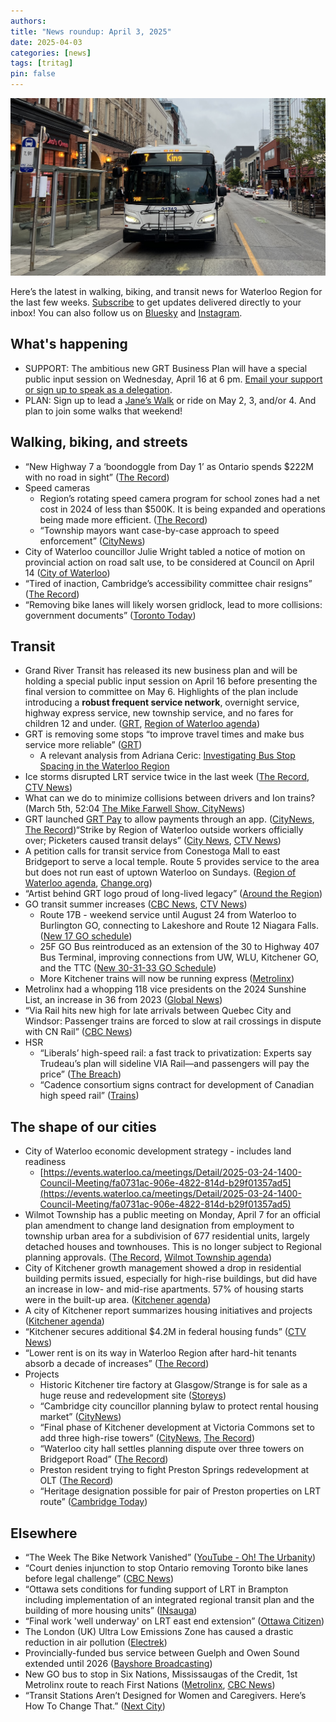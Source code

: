 ```yaml
---
authors: 
title: "News roundup: April 3, 2025"
date: 2025-04-03
categories: [news]
tags: [tritag]
pin: false
---
```


![GRT Route 7 bus on King Street in downtown Kitchener](/images/7-king-bus.jpg)

Here’s the latest in walking, biking, and transit news for Waterloo Region for the last few weeks. [Subscribe](https://eepurl.com/4Mtkf) to get updates delivered directly to your inbox\! You can also follow us on [Bluesky](https://bsky.app/profile/tritag.ca) and [Instagram](https://www.instagram.com/tritag.ca/).

## What's happening

* SUPPORT: The ambitious new GRT Business Plan will have a special public input session on Wednesday, April 16 at 6 pm. [Email your support or sign up to speak as a delegation](https://www.grt.ca/en/about-grt/grt-business-plan.aspx).  
* PLAN: Sign up to lead a [Jane’s Walk](https://janeswalkwr.com/) or ride on May 2, 3, and/or 4\. And plan to join some walks that weekend\! 

## Walking, biking, and streets

* “New Highway 7 a ‘boondoggle from Day 1’ as Ontario spends $222M with no road in sight” ([The Record](https://www.therecord.com/news/waterloo-region/new-highway-7-a-boondoggle-from-day-1-as-ontario-spends-222m-with-no-road/article_614394a0-d8e3-540e-b4c8-219a384222b9.html))  
* Speed cameras  
  * Region’s rotating speed camera program for school zones had a net cost in 2024 of less than $500K. It is being expanded and operations being made more efficient. ([The Record](https://www.therecord.com/news/waterloo-region/region-generated-1-6-million-from-speed-cameras-in-2024/article_9c74346a-328b-5d54-b832-69a3d0ddb592.html))  
  * “Township mayors want case-by-case approach to speed enforcement” ([CityNews](https://kitchener.citynews.ca/2025/03/15/township-mayors-want-case-by-case-approach-to-speed-enforcement/))  
* City of Waterloo councillor Julie Wright tabled a notice of motion on provincial action on road salt use, to be considered at Council on April 14 ([City of Waterloo](https://events.waterloo.ca/meetings/Detail/2025-03-24-1400-Council-Meeting/6f683230-fb40-4093-a390-b2a60114328e))  
* “Tired of inaction, Cambridge’s accessibility committee chair resigns” ([The Record](https://www.therecord.com/news/waterloo-region/tired-of-inaction-cambridges-accessibility-committee-chair-resigns/article_c5ffa756-05f9-592b-973f-c08dad7c83e2.html))  
* “Removing bike lanes will likely worsen gridlock, lead to more collisions: government documents” ([Toronto Today](https://www.torontotoday.ca/local/transportation-infrastructure/removing-bike-lanes-worsen-gridlock-increase-collisions-government-documents-10359420))

## Transit

* Grand River Transit has released its new business plan and will be holding a special public input session on April 16 before presenting the final version to committee on May 6\. Highlights of the plan include introducing a **robust frequent service network**, overnight service, highway express service, new township service, and no fares for children 12 and under. ([GRT](https://www.grt.ca/en/about-grt/grt-business-plan.aspx), [Region of Waterloo agenda](https://pub-regionofwaterloo.escribemeetings.com/Meeting.aspx?Id=f3536025-9395-447c-b11e-b1ad81ed7ccf&Agenda=Agenda&lang=English&Item=31&Tab=attachments))   
* GRT is removing some stops “to improve travel times and make bus service more reliable” ([GRT](https://www.grt.ca/en/rider-information/stop-and-shelter-changes.aspx#Stop-changes-on-April-28-2025))  
  * A relevant analysis from Adriana Ceric: [Investigating Bus Stop Spacing in the Waterloo Region](https://www.aceric.ca/posts/spacing)  
* Ice storms disrupted LRT service twice in the last week ([The Record](https://www.therecord.com/news/waterloo-region/grt-cancels-ion-trains-and-buses-are-delayed-due-to-weather/article_cfb01958-05a9-5ddc-b6d4-0b4c6bdcaa22.html), [CTV News](https://www.ctvnews.ca/kitchener/article/weekend-ice-storm-disrupts-lrt-in-waterloo-region/))  
* What can we do to minimize collisions between drivers and Ion trains? (March 5th, 52:04 [The Mike Farwell Show, CityNews](https://kitchener.citynews.ca/audio/the-mike-farwell-show/))  
* GRT launched [GRT Pay](https://www.grt.ca/en/fares-passes/grt-pay.aspx) to allow payments through an app. ([CityNews](https://kitchener.citynews.ca/2025/03/20/new-app-grt-lets-grt-passengers-pay-fare-through-their-phone/), [The Record](https://www.therecord.com/news/waterloo-region/grt-pay-new-app-is-available-for-grand-river-transit/article_93f944e9-d322-5902-97b2-1ad2346bf192.html))“Strike by Region of Waterloo outside workers officially over; Picketers caused transit delays” ([City News](https://kitchener.citynews.ca/2025/03/28/regions-outdoor-worker-picket-lines-continue-to-cause-transit-disruptions/), [CTV News](https://www.ctvnews.ca/kitchener/article/union-accepts-deal-to-end-strike-in-waterloo-region/))  
* A petition calls for transit service from Conestoga Mall to east Bridgeport to serve a local temple. Route 5 provides service to the area but does not run east of uptown Waterloo on Sundays. ([Region of Waterloo agenda](https://pub-regionofwaterloo.escribemeetings.com/Meeting.aspx?Id=3e6ebb17-a481-4526-9d76-cae3081db3e8&Agenda=Merged&lang=English&Item=54&Tab=attachments), [Change.org](https://www.change.org/p/implement-new-grt-bus-route-from-conestoga-mall-to-ram-dham-hindu-temple))  
* “Artist behind GRT logo proud of long-lived legacy” ([Around the Region](https://aroundtheregion.ca/artist-behind-grt-logo-proud-of-long-lived-legacy/))  
* GO transit summer increases ([CBC News](https://www.cbc.ca/news/canada/toronto/go-transit-april-5-updated-service-1.7494899), [CTV News](https://www.ctvnews.ca/kitchener/article/heres-what-you-need-to-know-about-service-changes-coming-to-kitchener-go/))  
  * Route 17B \- weekend service until August 24 from Waterloo to Burlington GO, connecting to Lakeshore and Route 12 Niagara Falls. ([New 17 GO schedule](https://assets.metrolinx.com/image/upload/v1742374061/Documents/GO/full-schedules/FS05042025/TABLE17.pdf))  
  * 25F GO Bus reintroduced as an extension of the 30 to Highway 407 Bus Terminal, improving connections from UW, WLU, Kitchener GO, and the TTC ([New 30-31-33 GO Schedule](https://assets.metrolinx.com/image/upload/v1734508780/Documents/GO/full-schedules/FS05042025/TABLE31.pdf?fbclid=PAZXh0bgNhZW0CMTEAAab7UcgNFPBBdd0GdFbNMxlAvJqDxhV-yhGQZAkneG5quVgdryXyAADee_o_aem_J5BN4o5tj0gR0xrmmB3wIQ))   
  * More Kitchener trains will now be running express ([Metrolinx](https://www.metrolinx.com/en/discover/more-express-go-train-options-coming-to-kitchener-and-georgetown))  
* Metrolinx had a whopping 118 vice presidents on the 2024 Sunshine List, an increase in 36 from 2023 ([Global News](https://globalnews.ca/news/11106458/metrolinx-sunshine-list-increase/))  
* “Via Rail hits new high for late arrivals between Quebec City and Windsor: Passenger trains are forced to slow at rail crossings in dispute with CN Rail” ([CBC News](https://www.cbc.ca/news/canada/ottawa/via-cn-rail-canada-delays-quebec-windsor-1.7482387))  
* HSR  
  * “Liberals’ high-speed rail: a fast track to privatization: Experts say Trudeau’s plan will sideline VIA Rail—and passengers will pay the price” ([The Breach](https://breachmedia.ca/liberals-high-speed-rail-a-fast-track-to-privatization/))  
  * “Cadence consortium signs contract for development of Canadian high speed rail” ([Trains](https://www.trains.com/trn/news-reviews/news-wire/cadence-consortium-signs-contract-for-development-of-canadian-high-speed-rail/))

## The shape of our cities

* City of Waterloo economic development strategy \- includes land readiness  
  * [https://events.waterloo.ca/meetings/Detail/2025-03-24-1400-Council-Meeting/fa0731ac-906e-4822-814d-b29f01357ad5](https://events.waterloo.ca/meetings/Detail/2025-03-24-1400-Council-Meeting/fa0731ac-906e-4822-814d-b29f01357ad5)  
* Wilmot Township has a public meeting on Monday, April 7 for an official plan amendment to change land designation from employment to township urban area for a subdivision of 677 residential units, largely detached houses and townhouses. This is no longer subject to Regional planning approvals. ([The Record](https://www.therecord.com/news/waterloo-region/revised-wilmot-plan-of-subdivision-has-677-residential-units/article_29c47d3f-8938-5ac7-b0af-98ffdfa53e27.html), [Wilmot Township agenda](https://pub-wilmot.escribemeetings.com/Meeting.aspx?Id=d3aa53e4-11c9-4f43-8270-5422e96b9711&Agenda=Agenda&lang=English&Item=21&Tab=attachments))  
* City of Kitchener growth management showed a drop in residential building permits issued, especially for high-rise buildings, but did have an increase in low- and mid-rise apartments. 57% of housing starts were in the built-up area. ([Kitchener agenda](https://pub-kitchener.escribemeetings.com/Meeting.aspx?Id=1284efbf-ad94-423e-9aa5-6c941a7643bf&Agenda=Agenda&lang=English&Item=13&Tab=attachments))  
* A city of Kitchener report summarizes housing initiatives and projects ([Kitchener agenda](https://pub-kitchener.escribemeetings.com/Meeting.aspx?Id=1284efbf-ad94-423e-9aa5-6c941a7643bf&Agenda=Agenda&lang=English&Item=16&Tab=attachments))  
* “Kitchener secures additional $4.2M in federal housing funds” ([CTV News](https://www.ctvnews.ca/kitchener/article/kitchener-secures-additional-42m-in-federal-housing-funds/))  
* “Lower rent is on its way in Waterloo Region after hard-hit tenants absorb a decade of increases” ([The Record](https://www.therecord.com/news/waterloo-region/lower-rent-is-on-its-way-in-waterloo-region-after-hard-hit-tenants-absorb-a/article_ac1ebf20-896a-5597-9dd5-cffaa914005d.html))  
* Projects  
  * Historic Kitchener tire factory at Glasgow/Strange is for sale as a huge reuse and redevelopment site ([Storeys](https://storeys.com/101-glasgow-street-kitchener-for-sale/))  
  * “Cambridge city councillor planning bylaw to protect rental housing market” ([CityNews](https://kitchener.citynews.ca/2025/03/25/cambridge-city-councillor-planning-bylaw-to-protect-rental-housing-market/))  
  * “Final phase of Kitchener development at Victoria Commons set to add three high-rise towers” ([CityNews](https://kitchener.citynews.ca/2025/03/26/final-phase-of-kitchener-development-set-to-add-three-high-rise-towers/), [The Record](https://www.therecord.com/news/waterloo-region/three-towers-1-151-units-proposed-for-final-phase-of-kitchener-development/article_0c5cae61-6a8e-56ce-afec-51ad0472a5e4.html))  
  * “Waterloo city hall settles planning dispute over three towers on Bridgeport Road” ([The Record](https://www.therecord.com/news/waterloo-region/waterloo-city-hall-settles-planning-dispute-over-three-towers-on-bridgeport-road/article_1124afad-08af-568e-8911-8e417b4dbd35.html))  
  * Preston resident trying to fight Preston Springs redevelopment at OLT ([The Record](https://www.therecord.com/news/waterloo-region/dueling-developments-too-big-for-former-preston-springs-site-cambridge-resident-argues/article_5ed2e8e1-a143-5144-92db-bfe7815a4ca7.html))  
  * “Heritage designation possible for pair of Preston properties on LRT route” ([Cambridge Today](https://www.cambridgetoday.ca/local-news/heritage-designation-possible-for-pair-of-preston-properties-on-lrt-route-10400122))

## Elsewhere

* “The Week The Bike Network Vanished” ([YouTube \- Oh\! The Urbanity](https://www.youtube.com/watch?v=DqKqK0y7VYU))  
* “Court denies injunction to stop Ontario removing Toronto bike lanes before legal challenge” ([CBC News](https://www.cbc.ca/news/canada/toronto/court-injunction-ontario-bike-lanes-court-challenge-1.7483871))  
* “Ottawa sets conditions for funding support of LRT in Brampton including implementation of an integrated regional transit plan and the building of more housing units” ([INsauga](https://www.insauga.com/ottawa-sets-conditions-for-funding-support-of-lrt-in-brampton/))  
* “Final work 'well underway' on LRT east end extension” ([Ottawa Citizen](https://ottawacitizen.com/news/local-news/final-work-well-underway-on-lrt-east-end-extension-amilcar-says))  
* The London (UK) Ultra Low Emissions Zone has caused a drastic reduction in air pollution ([Electrek](https://electrek.co/2025/03/15/surprise-taxing-polluting-vehicles-in-london-made-everyone-much-healthier/?utm_source=dlvr.it&utm_medium=bluesky))  
* Provincially-funded bus service between Guelph and Owen Sound extended until 2026 ([Bayshore Broadcasting](https://www.bayshorebroadcasting.ca/2025/03/24/gost-bus-service-between-owen-sound-and-guelph-extended-until-2026/))  
* New GO bus to stop in Six Nations, Mississaugas of the Credit, 1st Metrolinx route to reach First Nations ([Metrolinx](https://www.metrolinx.com/en/news/new-go-bus-connection-for-first-nations), [CBC News](https://www.cbc.ca/news/canada/hamilton/first-nations-go-bus-service-1.7485934))   
* “Transit Stations Aren’t Designed for Women and Caregivers. Here’s How To Change That.” ([Next City](https://nextcity.org/urbanist-news/transit-stations-arent-designed-for-women-and-caregivers.-heres-how-to-chan))
